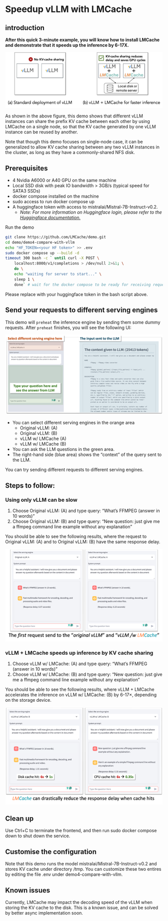 
# Speedup vLLM with LMCache

## introduction

**After this quick 3-minute example, you will know how to install LMCache and demonstrate that it speeds up the inference by 6-17X.**

![image](imgs/contrast.png)


As shown in the above figure, this demo shows that different vLLM instances can share the prefix KV cache between each other by using LMCache on a single node, so that the KV cache generated by one vLLM instance can be reused by another.

Note that though this demo focuses on single-node case, it can be generalized to allow KV cache sharing between any two vLLM instances in the cluster, as long as they have a commonly-shared NFS disk.

## Prerequisites

- 4 Nvidia A6000 or A40 GPU on the same machine
- Local SSD disk with peak IO bandwidth > 3GB/s (typical speed for SATA3 SSDs)
- docker compose installed on the machine
- sudo access to run docker compose up
- A huggingface token with access to mistralai/Mistral-7B-Instruct-v0.2.
  - _Note: For more information on Huggingface login, please refer to the [Huggingface documentation.](https://huggingface.co/docs/huggingface_hub/en/quick-start)_

Run the demo
```bash
git clone https://github.com/LMCache/demo.git
cd demo/demo4-compare-with-vllm
echo "HF_TOKEN=<your HF token>" >> .env
sudo docker compose up --build -d
timeout 300 bash -c ` until curl -X POST \
    localhost:8000/v1/completions > /dev/null 2>&1; \
    do \
    echo "waiting for server to start..." \
    sleep 1 \
    done` # wait for the docker compose to be ready for receiving requests
```

Please replace <your HF token> with your huggingface token in the bash script above.


## Send your requests to different serving engines

This demo will `preheat` the inference engine by sending them some dummy requests. After `preheat` finishes, you will see the following UI:

![image](imgs/architecture.png)

- You can select different serving engines in the orange area
  - Original vLLM: (A)
  - Original vLLM: (B)
  - vLLM w/ LMCache (A)
  - vLLM w/ LMCache (B)
- You can ask the LLM questions in the green area.
- The right-hand side (blue area) shows the “context” of the query sent to the LLM.

You can try sending different requests to different serving engines.

## Steps to follow:


### Using only vLLM can be slow

1. Choose Original vLLM: (A) and type query: “What’s FFMPEG (answer in 10 words)”
2. Choose Original vLLM: (B) and type query: “New question: just give me a ffmpeg command line example without any explanation”
  
You should be able to see the following results, where the request to Original vLLM: (A) and to Original vLLM: (B) have the same response delay.

![image](imgs/result_1.png)

### vLLM + LMCache speeds up inference by KV cache sharing


1. Choose vLLM w/ LMCache: (A) and type query: “What’s FFMPEG (answer in 10 words)”
2. Choose vLLM w/ LMCache: (B) and type query: “New question: just give me a ffmpeg command line example without any explanation”

You should be able to see the following results, where vLLM + LMCache accelerates the inference on vLLM w/ LMCache: (B) by 6-17$\times$, depending on the storage device.

![image](imgs/result_2.png)

## Clean up
Use Ctrl+C to terminate the frontend, and then run sudo docker compose down to shut down the service.

## Customise the configuration
Note that this demo runs the model mistralai/Mistral-7B-Instruct-v0.2 and stores KV cache under directory /tmp. You can customize these two entires by editing the file .env under demo4-compare-with-vllm.

## Known issues
Currently, LMCache may impact the decoding speed of the vLLM when storing the KV cache to the disk. This is a known issue, and can be solved by better async implementation soon.
